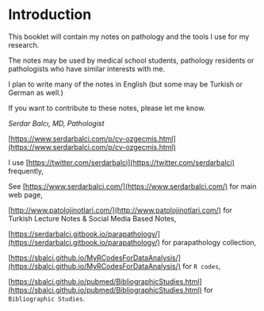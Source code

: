 # Introduction

This booklet will contain my notes on pathology and the tools I use for my research.

The notes may be used by medical school students, pathology residents or pathologists who have similar interests with me.

I plan to write many of the notes in English \(but some may be Turkish or German as well.\)

If you want to contribute to these notes, please let me know.

_Serdar Balcı, MD, Pathologist_

[https://www.serdarbalci.com/p/cv-ozgecmis.html](https://www.serdarbalci.com/p/cv-ozgecmis.html)

I use [https://twitter.com/serdarbalci](https://twitter.com/serdarbalci) frequently,

See [https://www.serdarbalci.com/](https://www.serdarbalci.com/) for main web page,

[http://www.patolojinotlari.com/](http://www.patolojinotlari.com/) for Turkish Lecture Notes & Social Media Based Notes,

[https://serdarbalci.gitbook.io/parapathology/](https://serdarbalci.gitbook.io/parapathology/) for parapathology collection,

[https://sbalci.github.io/MyRCodesForDataAnalysis/](https://sbalci.github.io/MyRCodesForDataAnalysis/) for `R codes`,

[https://sbalci.github.io/pubmed/BibliographicStudies.html](https://sbalci.github.io/pubmed/BibliographicStudies.html) for `Bibliographic Studies`.

